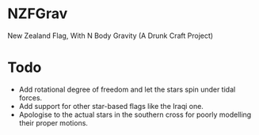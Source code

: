 # NZFGrav
New Zealand Flag, With N Body Gravity (A Drunk Craft Project)


# Todo

* Add rotational degree of freedom and let the stars spin under tidal forces.
* Add support for other star-based flags like the Iraqi one.
* Apologise to the actual stars in the southern cross for poorly modelling their proper motions.
